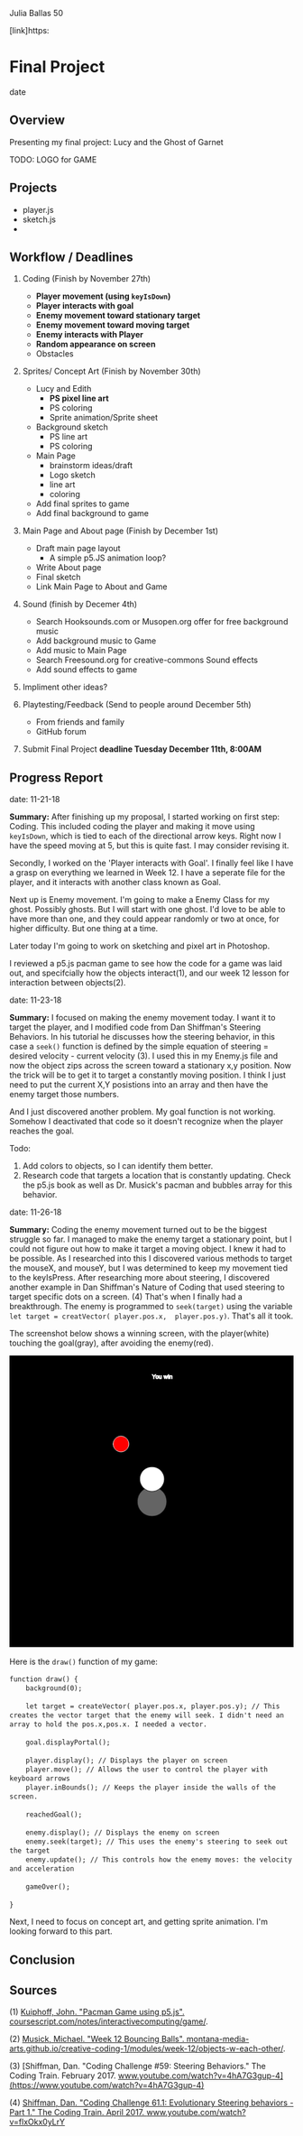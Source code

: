 Julia Ballas 50

[link]https:

# Final Project

date

## Overview

Presenting my final project: Lucy and the Ghost of Garnet

TODO: LOGO for GAME

## Projects

- player.js
- sketch.js
- 

## Workflow / Deadlines

1. Coding (Finish by November 27th)
    - **Player movement (using `keyIsDown`)**
    - **Player interacts with goal**
    - **Enemy movement toward stationary target**
    - **Enemy movement toward moving target**
    - **Enemy interacts with Player**
    - **Random appearance on screen**
    - Obstacles
2. Sprites/ Concept Art (Finish by November 30th)
    - Lucy and Edith
        - **PS pixel line art**
        - PS coloring
        - Sprite animation/Sprite sheet
    - Background sketch
        - PS line art
        - PS coloring
    - Main Page
        - brainstorm ideas/draft
        - Logo sketch
        - line art
        - coloring
    - Add final sprites to game
    - Add final background to game
3. Main Page and About page (Finish by December 1st)
    - Draft main page layout
        - A simple p5.JS animation loop?
    - Write About page
    - Final sketch
    - Link Main Page to About and Game
4. Sound (finish by Decemer 4th)
    - Search Hooksounds.com or Musopen.org offer for free background music
    - Add background music to Game
    - Add music to Main Page
    - Search Freesound.org for creative-commons Sound effects
    - Add sound effects to game

5. Impliment other ideas?

6. Playtesting/Feedback (Send to people around December 5th)
    - From friends and family
    - GitHub forum

7. Submit Final Project **deadline Tuesday December 11th, 8:00AM**

## Progress Report

date: 11-21-18

**Summary:** After finishing up my proposal, I started working on first step: Coding. This included coding the player and making it move using `keyIsDown`, which is tied to each of the directional arrow keys. Right now I have the speed moving at 5, but this is quite fast. I may consider revising it.

Secondly, I worked on the 'Player interacts with Goal'. I finally feel like I have a grasp on everything we learned in Week 12. I have a seperate file for the player, and it interacts with another class known as Goal.

Next up is Enemy movement. I'm going to make a Enemy Class for my ghost. Possibly ghosts. But I will start with one ghost. I'd love to be able to have more than one, and they could appear randomly or two at once, for higher difficulty. But one thing at a time.

Later today I'm going to work on sketching and pixel art in Photoshop.

I reviewed a p5.js pacman game to see how the code for a game was laid out, and specifcially how the objects interact(1), and our week 12 lesson for interaction between objects(2).

date: 11-23-18

**Summary:** I focused on making the enemy movement today. I want it to target the player, and I modified code from Dan Shiffman's Steering Behaviors. In his tutorial he discusses how the steering behavior, in this case a `seek()` function is defined by the simple equation of steering = desired velocity - current velocity (3). I used this in my Enemy.js file and now the object zips across the screen toward a stationary x,y position. Now the trick will be to get it to target a constantly moving position. I think I just need to put the current X,Y posistions into an array and then have the enemy target those numbers.

And I just discovered another problem. My goal function is not working. Somehow I deactivated that code so it doesn't recognize when the player reaches the goal.

Todo:

1. Add colors to objects, so I can identify them better.
2. Research code that targets a location that is constantly updating. Check the p5.js book as well as Dr. Musick's pacman and bubbles array for this behavior.

date: 11-26-18

**Summary:** Coding the enemy movement turned out to be the biggest struggle so far. I managed to make the enemy target a stationary point, but I could not figure out how to make it target a moving object. I knew it had to be possible. As I researched into this I discovered various methods to target the mouseX, and mouseY, but I was determined to keep my movement tied to the keyIsPress. After researching more about steering, I discovered another example in Dan Shiffman's Nature of Coding that used steering to target specific dots on a screen. (4) That's when I finally had a breakthrough. The enemy is programmed to `seek(target)` using the variable `let target = creatVector( player.pos.x,  player.pos.y)`. That's all it took.

The screenshot below shows a winning screen, with the player(white) touching the goal(gray), after avoiding the enemy(red).

![Screenshot of Simple Game with simple shapes](screenshot_simple_shapes.PNG)

Here is the `draw()` function of my game:

```JS
function draw() {
    background(0);

    let target = createVector( player.pos.x, player.pos.y); // This creates the vector target that the enemy will seek. I didn't need an array to hold the pos.x,pos.x. I needed a vector.

    goal.displayPortal();

    player.display(); // Displays the player on screen
    player.move(); // Allows the user to control the player with keyboard arrows
    player.inBounds(); // Keeps the player inside the walls of the screen.

    reachedGoal();

    enemy.display(); // Displays the enemy on screen
    enemy.seek(target); // This uses the enemy's steering to seek out the target
    enemy.update(); // This controls how the enemy moves: the velocity and acceleration

    gameOver();

}
```

Next, I need to focus on concept art, and getting sprite animation. I'm looking forward to this part.

## Conclusion


## Sources

(1) [Kuiphoff, John. "Pacman Game using p5.js". coursescript.com/notes/interactivecomputing/game/](http://coursescript.com/notes/interactivecomputing/game/pacman/sketch.js).

(2) [Musick, Michael. "Week 12 Bouncing Balls".  montana-media-arts.github.io/creative-coding-1/modules/week-12/objects-w-each-other/](https://montana-media-arts.github.io/creative-coding-1/modules/week-12/objects-w-each-other/).

(3) [Shiffman, Dan. "Coding Challenge #59: Steering Behaviors." The Coding Train. February 2017. www.youtube.com/watch?v=4hA7G3gup-4](https://www.youtube.com/watch?v=4hA7G3gup-4)

(4)  [Shiffman, Dan. "Coding Challenge 61.1: Evolutionary Steering behaviors - Part 1." The Coding Train. April 2017. www.youtube.com/watch?v=flxOkx0yLrY ](https://www.youtube.com/watch?v=flxOkx0yLrY)
